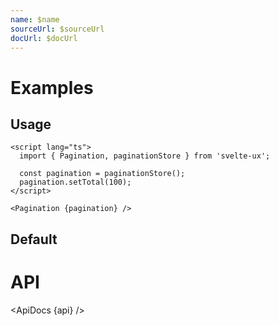 ```yaml
---
name: $name
sourceUrl: $sourceUrl
docUrl: $docUrl
---
```


<script lang="ts">
	import api from '$lib/components/Pagination.svelte?raw&sveld';
  import ApiDocs from '$lib/components/ApiDocs.svelte';

	import Pagination from '$lib/components/Pagination.svelte';
	import Preview from '$lib/components/Preview.svelte';

	import paginationStore from '$lib/stores/paginationStore';

	const pagination = paginationStore();
	pagination.setTotal(100);
</script>

# Examples

## Usage

```svelte
<script lang="ts">
  import { Pagination, paginationStore } from 'svelte-ux';

  const pagination = paginationStore();
  pagination.setTotal(100);
</script>

<Pagination {pagination} />
```

## Default

<Preview>
	<Pagination {pagination} />
</Preview>

# API

<ApiDocs {api} />
